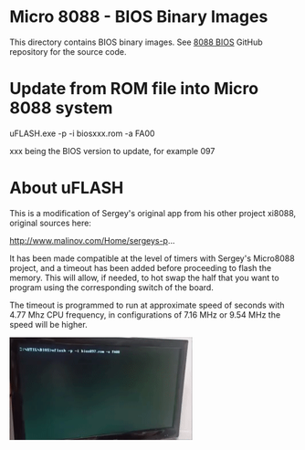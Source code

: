 # Micro 8088 - BIOS Binary Images

This directory contains BIOS binary images.
See [8088 BIOS](https://github.com/skiselev/8088_bios) GitHub repository for the source code.

# Update from ROM file into Micro 8088 system

uFLASH.exe -p -i biosxxx.rom -a FA00

xxx being the BIOS version to update, for example 097

# About uFLASH

This is a modification of Sergey's original app from his other project xi8088, original sources here:

http://www.malinov.com/Home/sergeys-p...

It has been made compatible at the level of timers with Sergey's Micro8088 project, and a timeout has been added before proceeding to flash the memory. This will allow, if needed, to hot swap the half that you want to program using the corresponding switch of the board.

The timeout is programmed to run at approximate speed of seconds with 4.77 Mhz CPU frequency, in configurations of 7.16 MHz or 9.54 MHz the speed will be higher.

![alt text](uflash.gif "uFLASH_in_action")

